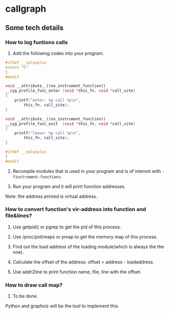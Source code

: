 # callgraph

## Some tech details

### How to log funtions calls

1. Add the following codes into your program.

```c++
#ifdef __cplusplus
extern "C"
{
#endif 

void __attribute__((no_instrument_function))
__cyg_profile_func_enter (void *this_fn, void *call_site)
{
    printf("enter: %p call %p\n",
        this_fn, call_site);
}

void __attribute__((no_instrument_function))
__cyg_profile_func_exit  (void *this_fn, void *call_site)
{
    printf("leave: %p call %p\n",
        this_fn, call_site);
}

#ifdef __cplusplus
}
#endif 
```

2. Recompile modules that is used in your program and is of interest with `-finstrument-functions`.

3. Run your program and it will print function addresses.

Note: the address printed is virtual address.

### How to convert function's vir-address into function and file&lines?

1. Use getpid() or pgrep to get the pid of this process.

2. Use /proc/pid/maps or pmap to get the memory map of this process.

3. Find out the load address of the loading module(which is always the the one).

4. Calculate the offset of the address: offset = address - loadaddress.

5. Use addr2line to print function name, file, line with the offset.

### How to draw call map?

1. To be done.

Python and graphviz will be the tool to implement this.